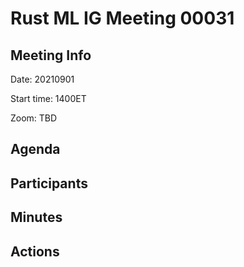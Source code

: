
# Rust ML IG Meeting 00031

## Meeting Info

Date: 20210901

Start time: 1400ET

Zoom: TBD

## Agenda



## Participants



## Minutes



## Actions

